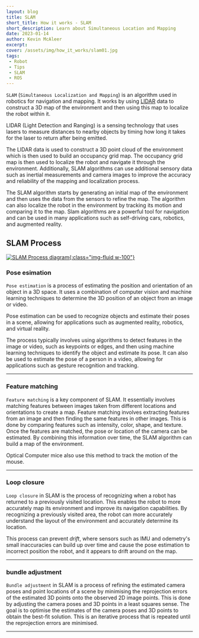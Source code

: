 ```yaml
---
layout: blog
title: SLAM
short_title: How it works - SLAM
short_description: Learn about Simultaneous Location and Mapping
date: 2023-01-14
author: Kevin McAleer
excerpt: 
cover: /assets/img/how_it_works/slam01.jpg
tags:
 - Robot
 - Tips
 - SLAM
 - ROS
---
```


`SLAM` (`Simultaneous Localization and Mapping`) is an algorithm used in robotics for navigation and mapping. It works by using [LIDAR](/resources/glossary#lidar) data to construct a 3D map of the environment and then using this map to localize the robot within it.

LIDAR (Light Detection and Ranging) is a sensing technology that uses lasers to measure distances to nearby objects by timing how long it takes for the laser to return after being emitted. 

The LIDAR data is used to construct a 3D point cloud of the environment which is then used to build an occupancy grid map. The occupancy grid map is then used to localize the robot and navigate it through the environment. Additionally, SLAM algorithms can use additional sensory data such as inertial measurements and camera images to improve the accuracy and reliability of the mapping and localization process.

The SLAM algorithm starts by generating an initial map of the environment and then uses the data from the sensors to refine the map. The algorithm can also localize the robot in the environment by tracking its motion and comparing it to the map. Slam algorithms are a powerful tool for navigation and can be used in many applications such as self-driving cars, robotics, and augmented reality.

## SLAM Process

[![SLAM Process diagram](/assets/img/how_it_works/slam02.jpg){:class="img-fluid w-100"}](/assets/img/how_it_works/slam02.jpg)

### Pose esimation

`Pose estimation` is a process of estimating the position and orientation of an object in a 3D space. It uses a combination of computer vision and machine learning techniques to determine the 3D position of an object from an image or video.

Pose estimation can be used to recognize objects and estimate their poses in a scene, allowing for applications such as augmented reality, robotics, and virtual reality. 

The process typically involves using algorithms to detect features in the image or video, such as keypoints or edges, and then using machine learning techniques to identify the object and estimate its pose. It can also be used to estimate the pose of a person in a video, allowing for applications such as gesture recognition and tracking.

---

### Feature matching

`Feature matching` is a key component of SLAM. It essentially involves matching features between images taken from different locations and orientations to create a map. Feature matching involves extracting features from an image and then finding the same features in other images. This is done by comparing features such as intensity, color, shape, and texture. Once the features are matched, the pose or location of the camera can be estimated. By combining this information over time, the SLAM algorithm can build a map of the environment.

Optical Computer mice also use this method to track the motion of the mouse.

---

### Loop closure

`Loop closure` in SLAM is the process of recognizing when a robot has returned to a previously visited location. This enables the robot to more accurately map its environment and improve its navigation capabilities. By recognizing a previously visited area, the robot can more accurately understand the layout of the environment and accurately determine its location.

This process can prevent *drift*, where sensors such as IMU and odemetry's small inaccuracies can build up over time and cause the pose estimation to incorrect position the robot, and it appears to drift around on the map.

---

### bundle adjustment

`Bundle adjustment` in SLAM is a process of refining the estimated camera poses and point locations of a scene by minimising the reprojection errors of the estimated 3D points onto the observed 2D image points. This is done by adjusting the camera poses and 3D points in a least squares sense. The goal is to optimise the estimates of the camera poses and 3D points to obtain the best-fit solution. This is an iterative process that is repeated until the reprojection errors are minimised.

---
